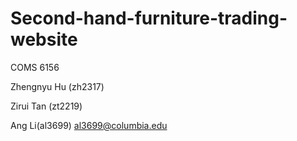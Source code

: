 # Second-hand-furniture-trading-website
COMS 6156 

Zhengnyu Hu (zh2317)

Zirui Tan (zt2219)

Ang Li(al3699) al3699@columbia.edu



